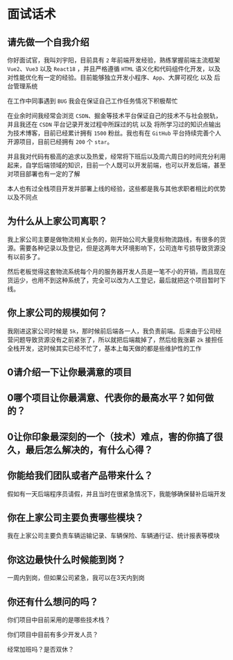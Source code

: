# 面试话术

## 请先做一个自我介绍

你好面试官，我叫刘宇阳，目前具有 `2` 年前端开发经验，熟练掌握前端主流框架 `Vue2`、`Vue3` 以及 `React18` ，并且严格遵循 `HTML` 语义化和代码组件化开发，以及对性能优化有一定的经验。目前能够独立开发小程序、`App`、大屏可视化 以及 后台管理系统

在工作中同事遇到 `BUG` 我会在保证自己工作任务情况下积极帮忙

在业余时间我经常会浏览 `CSDN`、掘金等技术平台保证自己的技术不与社会脱轨，并且我还在 `CSDN` 平台记录开发过程中所踩过的坑 以及 将所学习过的知识点输出为技术博客，目前已经累计拥有 `1500` 粉丝。我也有在 `GitHub` 平台持续完善个人开源项目，目前已经拥有 `200` 个 `star`。

并且我对代码有极高的追求以及热爱，经常将下班后以及周六周日的时间充分利用起来，自学后端领域的知识，目前一个人既可以开发前端，也可以开发后端，甚至对项目部署也有一定的了解

本人也有过全栈项目开发并部署上线的经验，这些都是我与其他求职者相比的优势以及不同点



## 为什么从上家公司离职？

我上家公司主要是做物流相关业务的，刚开始公司大量竞标物流路线，有很多的货源。需要各种记录以及登记，但是这两年大环境影响下，公司连年亏损导致货源没有以前多了。

然后老板觉得这套物流系统每个月的服务器开发人员是一笔不小的开销，而且现在货运少，也用不到这种系统了，完全可以改为人工登记，最后就把这个项目暂时下线。



## 你上家公司的规模如何？

我刚进这家公司时候是 `5k`，那时候前后端各一人，我负责前端。后来由于公司经营问题导致货源没有之前紧张了，所以就把后端裁掉了，然后给我涨薪 `2k` 接担任全栈开发，这时候其实已经不忙了，基本上每天做的都是些维护性的工作



## 0请介绍一下让你最满意的项目

## 0哪个项目让你最满意、代表你的最高水平？如何做的？

## 0让你印象最深刻的一个（技术）难点，害的你搞了很久，最后怎么解决的，有什么心得？



## 你能给我们团队或者产品带来什么？

假如有一天后端程序员请假，并且当时在很紧急情况下，我能够确保替补后端开发



## 你在上家公司主要负责哪些模块？

我在上家公司主要负责车辆运输记录、车辆保险、车辆通行证、统计报表等模块



## 你这边最快什么时候能到岗？

一周内到岗，但如果公司紧急，我可以在3天内到岗



## 你还有什么想问的吗？

你们项目中目前采用的是哪些技术栈？

你们项目中目前有多少开发人员？

经常加班吗？是否双休？
